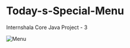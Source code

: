 # Today-s-Special-Menu
Internshala Core Java Project - 3 

![Menu](https://user-images.githubusercontent.com/63943167/132937891-61f53129-7a6f-4a9b-a51f-fc2d0d0dd829.png)

